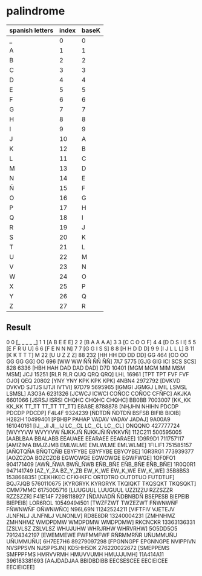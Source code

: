 # palindrome

| spanish letters | index | baseK |
|-----------------|-------|-------|
| _               | 0     | 0     |
| A               | 1     | 1     |
| B               | 2     | 2     |
| C               | 3     | 3     |
| D               | 4     | 4     |
| E               | 5     | 5     |
| F               | 6     | 6     |
| G               | 7     | 7     |
| H               | 8     | 8     |
| I               | 9     | 9     |
| J               | 10    | A     |
| K               | 12    | B     |
| L               | 11    | C     |
| M               | 13    | D     |
| N               | 14    | E     |
| Ñ               | 15    | F     |
| O               | 16    | G     |
| P               | 17    | H     |
| Q               | 18    | I     |
| R               | 19    | J     |
| S               | 20    | K     |
| T               | 21    | L     |
| U               | 22    | M     |
| V               | 23    | N     |
| W               | 24    | O     |
| X               | 25    | P     |
| Y               | 26    | Q     |
| Z               | 27    | R     |

## Result
0 0 [_ _ _ _ _]
1 1 [A B E E E]
2 2 [B A A A A]
3 3 [C C O O F]
4 4 [D D S I I]
5 5 [E F R U U]
6 6 [F E N N N]
7 7 [G G I S S]
8 8 [H H D D D]
9 9 [I J L L L]
B 11 [K K T T T]
M 22 [U U Z Z Z]
88 232 [HH HH DD DD DD]
GG 464 [OO OO GG GG GG]
OO 696 [WW WW ÑÑ ÑÑ ÑÑ]
7A7 5775 [GJG GIG ICI SCS SCS]
828 6336 [HBH HAH DAD DAD DAD]
D7D 10401 [MGM MGM MIM MSM MSM]
JCJ 15251 [RLR RLR QUQ QRQ QRQ]
LHL 16961 [TPT TPT FVF FVF OJO]
QEQ 20802 [YNY YNY KPK KPK KPK]
4NBN4 2972792 [DVKVD DVKVD SJTJS IJTJI IVTVI]
97D79 5695965 [IGMGI JGMGJ LIMIL LSMSL LSMSL]
A3O3A 6231326 [JCWCJ ICWCI COÑOC COÑOC CFÑFC]
AKJKA 6601066 [JSRSJ ISRSI CHQHC CHQHC CHQHC]
BB0BB 7003007 [KK_KK KK_KK TT_TT TT_TT TT_TT]
E8A8E 8788878 [NHJHN NHIHN PDCDP PDCDP PDCDP]
F4L4F 9324239 [ÑDTDÑ ÑDTDÑ BSFSB BIFIB BIOIB]
H282H 10499401 [PBHBP PAHAP VADAV VADAV JADAJ]
9A00A9 161040161 [IJ__JI JI__IJ LC__CL LC__CL LC__CL]
ONQQNO 427777724 [WVYYVW WVYYVW ÑJKKJÑ ÑJKKJÑ ÑVKKVÑ]
112C211 500595005 [AABLBAA BBALABB EEAUAEE EEARAEE EEARAEE]
1D9R9D1 711757117 [AMIZIMA BMJZJMB EMLWLME EMLWLME EMLWLME]
1FILIF1 751585157 [AÑQTQÑA BÑQTQÑB EBYFYBE EBYFYBE EBYOYBE]
1GR3RG1 773939377 [AOZCZOA BOZCZOB EGWOWGE EGWOWGE EGWFWGE]
1OF0FO1 904171409 [AWÑ_ÑWA BWÑ_ÑWB EÑB_BÑE EÑB_BÑE EÑB_BÑE]
1R0Q0R1 947141749 [AZ_Y_ZA BZ_Y_ZB EW_K_WE EW_K_WE EW_K_WE]
35B8B53 1538668351 [CEKHKEC CFKHKFC ORTDTRO OUTDTUO FUTDTUF]
BQJ7JQB 5760110675 [KYRGRYK KYRGRYK TKQIQKT TKQSQKT TKQSQKT]
CMM7MMC 6175005716 [LUUGUUL LUUGUUL UZZIZZU RZZSZZR RZZSZZR]
F41E14F 7298118927 [ÑDANADÑ ÑDBNBDÑ BSEPESB BIEPEIB BIEPEIB]
LOR6ROL 10549494501 [TWZFZWT TWZEZWT FÑWNWÑF FÑWNWÑF OÑWNWÑO]
N96L69N 11242524211 [VIFTFIV VJETEJV JLNFNLJ JLNFNLJ VLNONLV]
RD8E8DR 13240004231 [ZMHNHMZ ZMHNHMZ WMDPDMW WMDPDMW WMDPDMW]
RKCNCKR 13363136331 [ZSLVLSZ ZSLVLSZ WHUJUHW WHRJRHW WHRVRHW]
5O5DD5O5 79124342197 [EWEMMEWE FWFMMFWF RÑRMMRÑR UÑUMMUÑU UÑUMMUÑU]
6H7EE7H6 89279097298 [FPGNNGPF EPGNNGPE NVIPPIVN NVSPPSVN NJSPPSJN]
KD5HH5DK 276220022672 [SMEPPEMS SMFPPFMS HMRVVRMH HMUVVUMH HMUJJUMH]
11A414A11 396183381693 [AAJDADJAA BBIDBDIBB EECSESCEE EECIEICEE EECIEICEE]





